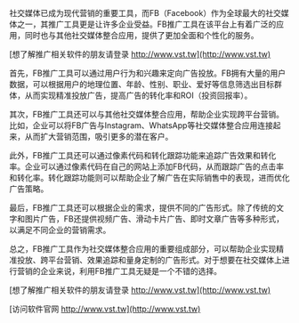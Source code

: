 社交媒体已成为现代营销的重要工具，而FB（Facebook）作为全球最大的社交媒体之一，其推广工具更是让许多企业受益。FB推广工具在该平台上有着广泛的应用，同时也与其他社交媒体整合应用，提供了更加全面和个性化的服务。

[想了解推广相关软件的朋友请登录 http://www.vst.tw](http://www.vst.tw)

首先，FB推广工具可以通过用户行为和兴趣来定向广告投放。FB拥有大量的用户数据，可以根据用户的地理位置、年龄、性别、职业、爱好等信息筛选出目标群体，从而实现精准投放广告，提高广告的转化率和ROI（投资回报率）。

其次，FB推广工具还可以与其他社交媒体整合应用，帮助企业实现跨平台营销。比如，企业可以将FB广告与Instagram、WhatsApp等社交媒体整合应用连接起来，从而扩大营销范围，吸引更多的潜在客户。

此外，FB推广工具还可以通过像素代码和转化跟踪功能来追踪广告效果和转化率。企业可以通过像素代码在自己的网站上添加FB代码，从而跟踪广告的点击率和转化率。转化跟踪功能则可以帮助企业了解广告在实际销售中的表现，进而优化广告策略。

最后，FB推广工具还可以根据企业的需求，提供不同的广告形式。除了传统的文字和图片广告，FB还提供视频广告、滑动卡片广告、即时文章广告等多种形式，以满足不同企业的营销需求。

总之，FB推广工具作为社交媒体整合应用的重要组成部分，可以帮助企业实现精准投放、跨平台营销、效果追踪和量身定制的广告形式。对于想要在社交媒体上进行营销的企业来说，利用FB推广工具无疑是一个不错的选择。

[想了解推广相关软件的朋友请登录 http://www.vst.tw](http://www.vst.tw)


[访问软件官网 http://www.vst.tw](http://www.vst.tw)

